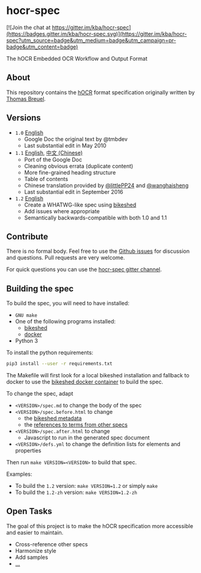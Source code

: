 hocr-spec
=========

[![Join the chat at https://gitter.im/kba/hocr-spec](https://badges.gitter.im/kba/hocr-spec.svg)](https://gitter.im/kba/hocr-spec?utm_source=badge&utm_medium=badge&utm_campaign=pr-badge&utm_content=badge)

The hOCR Embedded OCR Workflow and Output Format

## About

This repository contains the [hOCR](https://en.wikipedia.org/wiki/HOCR) format
specification originally written by [Thomas Breuel](https://github.com/tmbdev).

## Versions

* `1.0` [English](https://docs.google.com/document/d/1QQnIQtvdAC_8n92-LhwPcjtAUFwBlzE8EWnKAxlgVf0/preview)
  * Google Doc the original text by @tmbdev
  * Last substantial edit in May 2010
* `1.1` [English](./1.1/spec.md), [中文 (Chinese)](./1.1/spec_zh_CN.md)
  * Port of the Google Doc
  * Cleaning obvious errata (duplicate content)
  * More fine-grained heading structure
  * Table of contents
  * Chinese translation provided by [@littlePP24](https://github.com/littlePP24) and [@wanghaisheng](https://github.com/wanghaisheng)
  * Last substantial edit in September 2016
* `1.2` [English](https://kba.github.io/hocr-spec/1.2/)
  * Create a WHATWG-like spec using [bikeshed](https://github.com/tabatkins/bikeshed)
  * Add issues where appropriate
  * Semantically backwards-compatible with both 1.0 and 1.1

## Contribute

There is no formal body. Feel free to use the [Github
issues](https://github.com/kba/hocr-spec/issues) for discussion and questions.
Pull requests are very welcome.

For quick questions you can use the [hocr-spec gitter
channel](https://gitter.im/kba/hocr-spec).

## Building the spec

To build the spec, you will need to have installed:
  * `GNU make` 
  * One of the following programs installed:
    * [bikeshed](https://github.com/tabatkins/bikeshed)
    * [docker](https://docker.com)
  * Python 3

To install the python requirements:

```sh
pip3 install --user -r requirements.txt
```

The Makefile will first look for a local bikeshed installation and fallback to docker
to use the [bikeshed docker container](https://hub.docker.com/kbai/bikeshed) 
to build the spec.

To change the spec, adapt
  * `<VERSION>/spec.md` to change the body of the spec
  * `<VERSION>/spec.before.html` to change
    * the [bikeshed metadata](https://tabatkins.github.io/bikeshed/#metadata)
    * the [references to terms from other specs](https://tabatkins.github.io/bikeshed/#custom-dfns)
  * `<VERSION>/spec.after.html` to change
    * Javascript to run in the generated spec document
  * `<VERSION>/defs.yml` to change the definition lists for elements and properties

Then run `make VERSION=<VERSION>` to build that spec.

Examples:
  * To build the `1.2` version: `make VERSION=1.2` or simply `make`
  * To build the `1.2-zh` version: `make VERSION=1.2-zh`

## Open Tasks

The goal of this project is to make the hOCR specification more accessible and
easier to maintain.

* Cross-reference other specs
* Harmonize style
* Add samples
* [...](https://github.com/kba/hocr-spec/issues)
